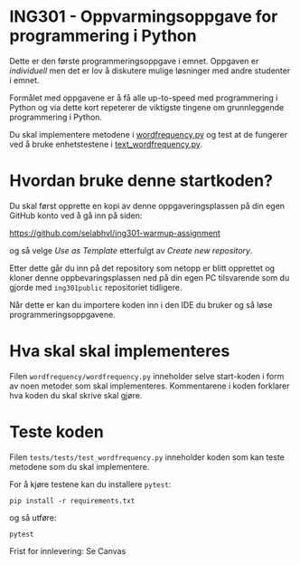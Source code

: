 # ING301 - Oppvarmingsoppgave for programmering i Python 

Dette er den første programmeringsoppgave i emnet. Oppgaven er *individuell* men det er lov å diskutere mulige løsninger med andre studenter i emnet.

Formålet med oppgavene er å få alle up-to-speed med programmering i Python og via dette kort repeterer de viktigste tingene om grunnleggende programmering i Python.

Du skal implementere metodene i [wordfrequency.py](wordfrequency.py) og test at de fungerer ved å bruke enhetstestene i [text_wordfrequency.py](text_wordfrequency.py).

# Hvordan bruke denne startkoden?

Du skal først opprette en kopi av denne oppgaveringsplassen på din egen GitHub konto ved å gå inn på siden: 

https://github.com/selabhvl/ing301-warmup-assignment

og så velge *Use as Template* etterfulgt av  *Create new repository*. 

Etter dette går du inn på det repository som netopp er blitt opprettet og kloner denne oppbevaringsplassen ned på din egen PC tilsvarende som du gjorde med `ing301public` repositoriet tidligere.

Når dette er kan du importere koden inn i den IDE du bruker og så løse programmeringsoppgavene.

# Hva skal skal implementeres

Filen `wordfrequency/wordfrequency.py` inneholder selve start-koden i form av noen metoder som skal implementeres. Kommentarene i koden forklarer hva koden du skal skrive skal gjøre.

# Teste koden

Filen `tests/tests/test_wordfrequency.py` inneholder koden som kan teste metodene som du skal implementere. 

For å kjøre testene kan du installere `pytest`:

```
pip install -r requirements.txt 
```

og så utføre:

```
pytest
```

Frist for innlevering: Se Canvas
